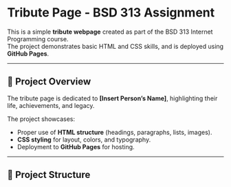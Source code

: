 # Tribute Page - BSD 313 Assignment

This is a simple **tribute webpage** created as part of the BSD 313 Internet Programming course.  
The project demonstrates basic HTML and CSS skills, and is deployed using **GitHub Pages**.

---

## 🎯 Project Overview
The tribute page is dedicated to **[Insert Person’s Name]**, highlighting their life, achievements, and legacy.  

The project showcases:
- Proper use of **HTML structure** (headings, paragraphs, lists, images).
- **CSS styling** for layout, colors, and typography.
- Deployment to **GitHub Pages** for hosting.

---

## 📂 Project Structure
